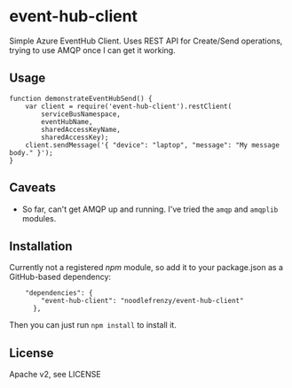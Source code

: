 event-hub-client
========

Simple Azure EventHub Client.  Uses REST API for Create/Send operations, trying to use AMQP once I can get it working.

## Usage

    function demonstrateEventHubSend() {
        var client = require('event-hub-client').restClient(
            serviceBusNamespace,
            eventHubName,
            sharedAccessKeyName,
            sharedAccessKey);
        client.sendMessage('{ "device": "laptop", "message": "My message body." }');
    }

## Caveats

* So far, can't get AMQP up and running.  I've tried the ```amqp``` and ```amqplib``` modules.

## Installation

Currently not a registered *npm* module, so add it to your package.json as a GitHub-based dependency:

```
    "dependencies": {
        "event-hub-client": "noodlefrenzy/event-hub-client"
      },
```

Then you can just run ```npm install``` to install it.

## License

Apache v2, see LICENSE